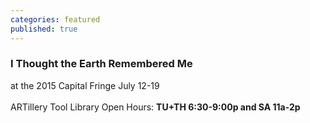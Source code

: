 ```yaml
---
categories: featured
published: true
---
```




### I Thought the Earth Remembered Me
at the 2015 Capital Fringe July 12-19
<br>
<br>
ARTillery Tool Library Open Hours:
**TU+TH 6:30-9:00p and
SA 11a-2p**
